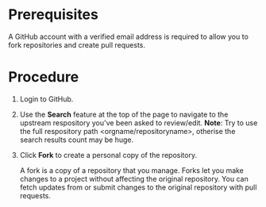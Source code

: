 # Prerequisites
A GitHub account with a verified email address is required to allow you to fork repositories and create pull requests.

# Procedure
1.  Login to GitHub.
2.  Use the **Search** feature at the top of the page to navigate to the upstream respository you've been asked to review/edit.
    **Note**: Try to use the full respository path <orgname/repositoryname>, otherise the search results count may be huge.
3.  Click **Fork** to create a personal copy of the repository.

    A fork is a copy of a repository that you manage. Forks let you make changes to a project without affecting the original repository.   You can fetch updates from or submit changes to the original repository with pull requests.
  



